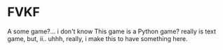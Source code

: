 # FVKF
A some game?... i don't know
This game is a Python game?
really is text game, but, ii..
uhhh, really, i make this to have something here.

